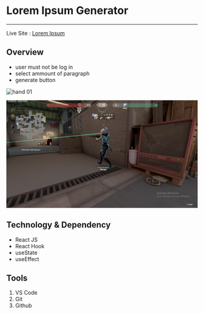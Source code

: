 # Lorem Ipsum Generator

---

Live Site : [Lorem Ipsum](https://rayhan3451.github.io/Django)

## Overview

- user must not be log in
- select ammount of paragraph
- generate button

![hand 01](https://user-images.githubusercontent.com/49207339/116968837-15e1d580-acd7-11eb-8364-68a2d167988f.jpg)

![long](long.png)

## Technology & Dependency

- React JS
- React Hook
- useState
- useEffect

## Tools

1. VS Code
2. Git
3. Github
